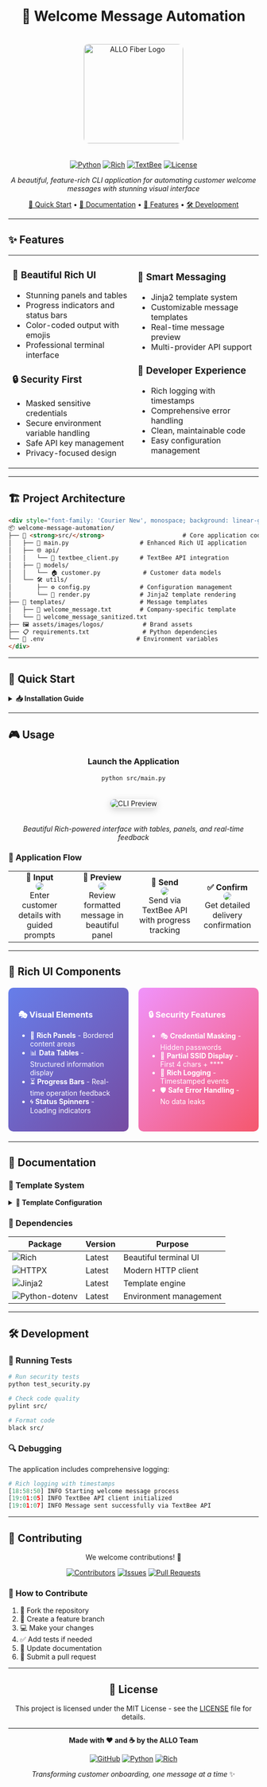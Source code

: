 <div align="center">

# 🎉 Welcome Message Automation

<img src="assets/images/logos/allo-dimensional.webp" alt="ALLO Fiber Logo" width="200" style="border-radius: 10px; margin: 20px 0;"/>

[![Python](https://img.shields.io/badge/Python-3.13+-blue.svg?style=for-the-badge&logo=python&logoColor=white)](https://python.org)
[![Rich](https://img.shields.io/badge/Rich-Terminal-brightgreen.svg?style=for-the-badge&logo=python&logoColor=white)](https://rich.readthedocs.io/)
[![TextBee](https://img.shields.io/badge/TextBee-API-orange.svg?style=for-the-badge)](https://textbee.dev)
[![License](https://img.shields.io/badge/License-MIT-yellow.svg?style=for-the-badge)](LICENSE)

*A beautiful, feature-rich CLI application for automating customer welcome messages with stunning visual interface*

[🚀 Quick Start](#-quick-start) • [📖 Documentation](#-documentation) • [🎨 Features](#-features) • [🛠️ Development](#️-development)

</div>

---

## ✨ Features

<table>
<tr>
<td width="50%">

### 🎨 **Beautiful Rich UI**

- Stunning panels and tables
- Progress indicators and status bars
- Color-coded output with emojis
- Professional terminal interface

### 🔒 **Security First**

- Masked sensitive credentials
- Secure environment variable handling
- Safe API key management
- Privacy-focused design

</td>
<td width="50%">

### 📱 **Smart Messaging**

- Jinja2 template system
- Customizable message templates
- Real-time message preview
- Multi-provider API support

### 🚀 **Developer Experience**

- Rich logging with timestamps
- Comprehensive error handling
- Clean, maintainable code
- Easy configuration management

</td>
</tr>
</table>

---

## 🏗️ Project Architecture

```html
<div style="font-family: 'Courier New', monospace; background: linear-gradient(135deg, #667eea 0%, #764ba2 100%); padding: 20px; border-radius: 10px; color: white;">
📦 welcome-message-automation/
├── 🎯 <strong>src/</strong>                      # Core application code
│   ├── 🚀 main.py                    # Enhanced Rich UI application
│   ├── 🌐 api/
│   │   └── 📡 textbee_client.py      # TextBee API integration
│   ├── 👥 models/
│   │   └── 🏠 customer.py            # Customer data models
│   └── 🛠️ utils/
│       ├── ⚙️ config.py              # Configuration management
│       └── 🎨 render.py              # Jinja2 template rendering
├── 📄 templates/                     # Message templates
│   ├── 💌 welcome_message.txt        # Company-specific template
│   └── 🧾 welcome_message_sanitized.txt
├── 🖼️ assets/images/logos/           # Brand assets
├── 📋 requirements.txt               # Python dependencies
└── 🔐 .env                          # Environment variables
</div>
```

---

## 🚀 Quick Start

<details>
<summary><strong>📥 Installation Guide</strong></summary>

### 1️⃣ Clone the Repository

```bash
git clone https://github.com/H2OKing89/welcome-message-automation.git
cd welcome-message-automation
```

### 2️⃣ Set Up Python Environment

```bash
# Create virtual environment
python -m venv .venv

# Activate environment
# Windows:
.venv\Scripts\activate
# macOS/Linux:
source .venv/bin/activate
```

### 3️⃣ Install Dependencies

```bash
pip install -r requirements.txt
```

### 4️⃣ Configure Environment

Create `.env` file with your TextBee credentials:

```env
TEXTBEE_API=your_api_key_here
TEXTBEE_DEVICE_ID=your_device_id_here
```

</details>

---

## 🎮 Usage

<div align="center">

### Launch the Application

```bash
python src/main.py
```

<img src="https://via.placeholder.com/600x400/667eea/white?text=Rich+CLI+Interface+Preview" alt="CLI Preview" style="border-radius: 10px; margin: 20px 0; box-shadow: 0 4px 15px rgba(0,0,0,0.2);"/>

*Beautiful Rich-powered interface with tables, panels, and real-time feedback*

</div>

### 🔄 Application Flow

<table>
<tr>
<td align="center" width="25%">
<strong>📝 Input</strong><br/>
<img src="https://via.placeholder.com/100x100/4CAF50/white?text=📝" style="border-radius: 50%;"/><br/>
Enter customer details with guided prompts
</td>
<td align="center" width="25%">
<strong>👀 Preview</strong><br/>
<img src="https://via.placeholder.com/100x100/2196F3/white?text=👀" style="border-radius: 50%;"/><br/>
Review formatted message in beautiful panel
</td>
<td align="center" width="25%">
<strong>🚀 Send</strong><br/>
<img src="https://via.placeholder.com/100x100/FF9800/white?text=🚀" style="border-radius: 50%;"/><br/>
Send via TextBee API with progress tracking
</td>
<td align="center" width="25%">
<strong>✅ Confirm</strong><br/>
<img src="https://via.placeholder.com/100x100/9C27B0/white?text=✅" style="border-radius: 50%;"/><br/>
Get detailed delivery confirmation
</td>
</tr>
</table>

---

## 🎨 Rich UI Components

<div style="display: grid; grid-template-columns: 1fr 1fr; gap: 20px; margin: 20px 0;">

<div style="background: linear-gradient(135deg, #667eea 0%, #764ba2 100%); padding: 20px; border-radius: 10px; color: white;">
<h3>🎭 Visual Elements</h3>
<ul>
<li>🎨 <strong>Rich Panels</strong> - Bordered content areas</li>
<li>📊 <strong>Data Tables</strong> - Structured information display</li>
<li>⏳ <strong>Progress Bars</strong> - Real-time operation feedback</li>
<li>🌀 <strong>Status Spinners</strong> - Loading indicators</li>
</ul>
</div>

<div style="background: linear-gradient(135deg, #f093fb 0%, #f5576c 100%); padding: 20px; border-radius: 10px; color: white;">
<h3>🔒 Security Features</h3>
<ul>
<li>🎭 <strong>Credential Masking</strong> - Hidden passwords</li>
<li>🔐 <strong>Partial SSID Display</strong> - First 4 chars + ****</li>
<li>📝 <strong>Rich Logging</strong> - Timestamped events</li>
<li>🛡️ <strong>Safe Error Handling</strong> - No data leaks</li>
</ul>
</div>

</div>

---

## 📖 Documentation

### 🎨 Template System

<details>
<summary><strong>🔧 Template Configuration</strong></summary>

#### Available Variables

```jinja2
{{ customer_name }}      # Customer's full name
{{ account_number }}     # Account identifier
{{ ssid }}              # Wi-Fi network name
{{ password }}          # Wi-Fi password
{{ company_name }}      # Your company name
{{ support_phone }}     # Support contact
{{ service_type }}      # Service category
{{ technician_name }}   # Tech name
{{ technician_title }}  # Tech position
{{ technician_email }}  # Tech email
```

#### Template Example

```html
<div style="background: #f8f9fa; padding: 15px; border-left: 4px solid #007bff; border-radius: 5px;">
Welcome to {{ company_name }}, {{ customer_name }}! 🎉

Your {{ service_type }} internet is ready!

📶 Network: {{ ssid }}
🔑 Password: {{ password }}
📞 Support: {{ support_phone }}

{{ technician_name }}
{{ technician_title }}
</div>
```

</details>

### 🔧 Dependencies

<div align="center">

| Package | Version | Purpose |
|---------|---------|---------|
| ![Rich](https://img.shields.io/badge/rich-14.1.0+-brightgreen?style=flat-square) | Latest | Beautiful terminal UI |
| ![HTTPX](https://img.shields.io/badge/httpx-0.28.1+-blue?style=flat-square) | Latest | Modern HTTP client |
| ![Jinja2](https://img.shields.io/badge/jinja2-3.1.6+-red?style=flat-square) | Latest | Template engine |
| ![Python-dotenv](https://img.shields.io/badge/python--dotenv-1.1.1+-yellow?style=flat-square) | Latest | Environment management |

</div>

---

## 🛠️ Development

### 🧪 Running Tests

```bash
# Run security tests
python test_security.py

# Check code quality
pylint src/

# Format code
black src/
```

### 🔍 Debugging

The application includes comprehensive logging:

```python
# Rich logging with timestamps
[18:58:50] INFO Starting welcome message process
[19:01:05] INFO TextBee API client initialized
[19:01:07] INFO Message sent successfully via TextBee API
```

---

## 🤝 Contributing

<div align="center">

We welcome contributions! 🎉

[![Contributors](https://img.shields.io/github/contributors/H2OKing89/welcome-message-automation?style=for-the-badge)](https://github.com/H2OKing89/welcome-message-automation/graphs/contributors)
[![Issues](https://img.shields.io/github/issues/H2OKing89/welcome-message-automation?style=for-the-badge)](https://github.com/H2OKing89/welcome-message-automation/issues)
[![Pull Requests](https://img.shields.io/github/issues-pr/H2OKing89/welcome-message-automation?style=for-the-badge)](https://github.com/H2OKing89/welcome-message-automation/pulls)

</div>

### 🎯 How to Contribute

1. 🍴 Fork the repository
2. 🌿 Create a feature branch
3. 💻 Make your changes
4. ✅ Add tests if needed
5. 📝 Update documentation
6. 🚀 Submit a pull request

---

<div align="center">

## 📄 License

This project is licensed under the MIT License - see the [LICENSE](LICENSE) file for details.

---

**Made with ❤️ and ☕ by the ALLO Team**

[![GitHub](https://img.shields.io/badge/GitHub-100000?style=for-the-badge&logo=github&logoColor=white)](https://github.com/H2OKing89/welcome-message-automation)
[![Python](https://img.shields.io/badge/Python-FFD43B?style=for-the-badge&logo=python&logoColor=blue)](https://python.org)
[![Rich](https://img.shields.io/badge/Rich-Terminal-brightgreen?style=for-the-badge)](https://rich.readthedocs.io/)

*Transforming customer onboarding, one message at a time* ✨

</div>
